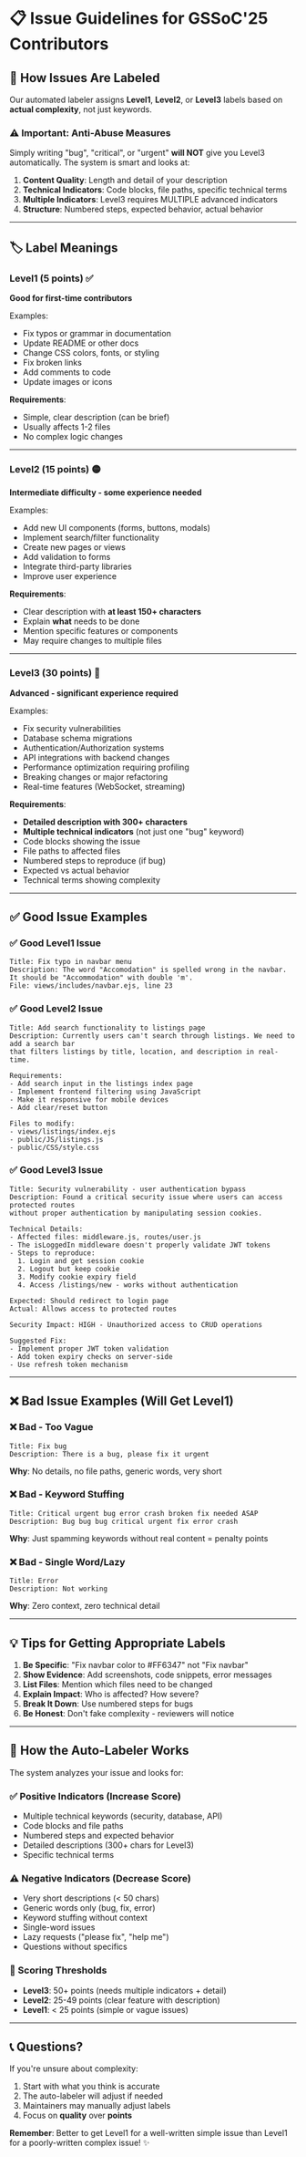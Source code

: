 # 📋 Issue Guidelines for GSSoC'25 Contributors

## 🎯 How Issues Are Labeled

Our automated labeler assigns **Level1**, **Level2**, or **Level3** labels based on **actual complexity**, not just keywords.

### ⚠️ Important: Anti-Abuse Measures

Simply writing "bug", "critical", or "urgent" **will NOT** give you Level3 automatically. The system is smart and looks at:

1. **Content Quality**: Length and detail of your description
2. **Technical Indicators**: Code blocks, file paths, specific technical terms
3. **Multiple Indicators**: Level3 requires MULTIPLE advanced indicators
4. **Structure**: Numbered steps, expected behavior, actual behavior

---

## 🏷️ Label Meanings

### Level1 (5 points) ✅
**Good for first-time contributors**

Examples:
- Fix typos or grammar in documentation
- Update README or other docs
- Change CSS colors, fonts, or styling
- Fix broken links
- Add comments to code
- Update images or icons

**Requirements**: 
- Simple, clear description (can be brief)
- Usually affects 1-2 files
- No complex logic changes

---

### Level2 (15 points) 🟡
**Intermediate difficulty - some experience needed**

Examples:
- Add new UI components (forms, buttons, modals)
- Implement search/filter functionality
- Create new pages or views
- Add validation to forms
- Integrate third-party libraries
- Improve user experience

**Requirements**:
- Clear description with **at least 150+ characters**
- Explain **what** needs to be done
- Mention specific features or components
- May require changes to multiple files

---

### Level3 (30 points) 🔴
**Advanced - significant experience required**

Examples:
- Fix security vulnerabilities
- Database schema migrations
- Authentication/Authorization systems
- API integrations with backend changes
- Performance optimization requiring profiling
- Breaking changes or major refactoring
- Real-time features (WebSocket, streaming)

**Requirements**:
- **Detailed description with 300+ characters**
- **Multiple technical indicators** (not just one "bug" keyword)
- Code blocks showing the issue
- File paths to affected files
- Numbered steps to reproduce (if bug)
- Expected vs actual behavior
- Technical terms showing complexity

---

## ✅ Good Issue Examples

### ✅ Good Level1 Issue
```
Title: Fix typo in navbar menu
Description: The word "Accomodation" is spelled wrong in the navbar. 
It should be "Accommodation" with double 'm'. 
File: views/includes/navbar.ejs, line 23
```

### ✅ Good Level2 Issue
```
Title: Add search functionality to listings page
Description: Currently users can't search through listings. We need to add a search bar 
that filters listings by title, location, and description in real-time.

Requirements:
- Add search input in the listings index page
- Implement frontend filtering using JavaScript
- Make it responsive for mobile devices
- Add clear/reset button

Files to modify:
- views/listings/index.ejs
- public/JS/listings.js
- public/CSS/style.css
```

### ✅ Good Level3 Issue
```
Title: Security vulnerability - user authentication bypass
Description: Found a critical security issue where users can access protected routes 
without proper authentication by manipulating session cookies.

Technical Details:
- Affected files: middleware.js, routes/user.js
- The isLoggedIn middleware doesn't properly validate JWT tokens
- Steps to reproduce:
  1. Login and get session cookie
  2. Logout but keep cookie
  3. Modify cookie expiry field
  4. Access /listings/new - works without authentication

Expected: Should redirect to login page
Actual: Allows access to protected routes

Security Impact: HIGH - Unauthorized access to CRUD operations

Suggested Fix:
- Implement proper JWT token validation
- Add token expiry checks on server-side
- Use refresh token mechanism
```

---

## ❌ Bad Issue Examples (Will Get Level1)

### ❌ Bad - Too Vague
```
Title: Fix bug
Description: There is a bug, please fix it urgent
```
**Why**: No details, no file paths, generic words, very short

### ❌ Bad - Keyword Stuffing
```
Title: Critical urgent bug error crash broken fix needed ASAP
Description: Bug bug bug critical urgent fix error crash
```
**Why**: Just spamming keywords without real content = penalty points

### ❌ Bad - Single Word/Lazy
```
Title: Error
Description: Not working
```
**Why**: Zero context, zero technical detail

---

## 💡 Tips for Getting Appropriate Labels

1. **Be Specific**: "Fix navbar color to #FF6347" not "Fix navbar"
2. **Show Evidence**: Add screenshots, code snippets, error messages
3. **List Files**: Mention which files need to be changed
4. **Explain Impact**: Who is affected? How severe?
5. **Break It Down**: Use numbered steps for bugs
6. **Be Honest**: Don't fake complexity - reviewers will notice

---

## 🤖 How the Auto-Labeler Works

The system analyzes your issue and looks for:

### ✅ Positive Indicators (Increase Score)
- Multiple technical keywords (security, database, API)
- Code blocks and file paths
- Numbered steps and expected behavior
- Detailed descriptions (300+ chars for Level3)
- Specific technical terms

### ⚠️ Negative Indicators (Decrease Score)
- Very short descriptions (< 50 chars)
- Generic words only (bug, fix, error)
- Keyword stuffing without context
- Single-word issues
- Lazy requests ("please fix", "help me")
- Questions without specifics

### 🎯 Scoring Thresholds
- **Level3**: 50+ points (needs multiple indicators + detail)
- **Level2**: 25-49 points (clear feature with description)
- **Level1**: < 25 points (simple or vague issues)

---

## 📞 Questions?

If you're unsure about complexity:
1. Start with what you think is accurate
2. The auto-labeler will adjust if needed
3. Maintainers may manually adjust labels
4. Focus on **quality** over **points**

**Remember**: Better to get Level1 for a well-written simple issue than Level1 for a poorly-written complex issue! ✨

